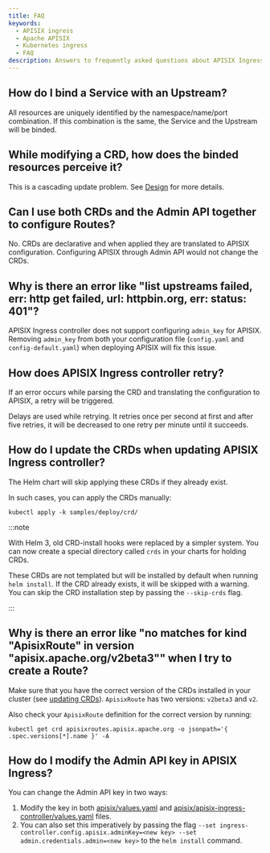 ```yaml
---
title: FAQ
keywords:
  - APISIX ingress
  - Apache APISIX
  - Kubernetes ingress
  - FAQ
description: Answers to frequently asked questions about APISIX Ingress.
---
```

<!--
#
# Licensed to the Apache Software Foundation (ASF) under one or more
# contributor license agreements.  See the NOTICE file distributed with
# this work for additional information regarding copyright ownership.
# The ASF licenses this file to You under the Apache License, Version 2.0
# (the "License"); you may not use this file except in compliance with
# the License.  You may obtain a copy of the License at
#
#     http://www.apache.org/licenses/LICENSE-2.0
#
# Unless required by applicable law or agreed to in writing, software
# distributed under the License is distributed on an "AS IS" BASIS,
# WITHOUT WARRANTIES OR CONDITIONS OF ANY KIND, either express or implied.
# See the License for the specific language governing permissions and
# limitations under the License.
#
-->

## How do I bind a Service with an Upstream?

All resources are uniquely identified by the namespace/name/port combination. If this combination is the same, the Service and the Upstream will be binded.

## While modifying a CRD, how does the binded resources perceive it?

This is a cascading update problem. See [Design](./design.md) for more details.

## Can I use both CRDs and the Admin API together to configure Routes?

No. CRDs are declarative and when applied they are translated to APISIX configuration. Configuring APISIX through Admin API would not change the CRDs.

## Why is there an error like "list upstreams failed, err: http get failed, url: httpbin.org, err: status: 401"?

APISIX Ingress controller does not support configuring `admin_key` for APISIX. Removing `admin_key` from both your configuration file (`config.yaml` and `config-default.yaml`) when deploying APISIX will fix this issue.

<!-- ### 5. Failed to create route with `ApisixRoute`

When `apisix-ingress-controller` creates a route with CRD, it checks the `Endpoint` resources in Kubernetes (matched by namespace_name_port). If the corresponding endpoint information is not found, the route will not be created and wait for the next retry.

Tips: The failure caused by empty upstream nodes is a limitation of Apache APISIX, related [issue](https://github.com/apache/apisix/issues/3072) -->

## How does APISIX Ingress controller retry?

If an error occurs while parsing the CRD and translating the configuration to APISIX, a retry will be triggered.

Delays are used while retrying. It retries once per second at first and after five retries, it will be decreased to one retry per minute until it succeeds.

## How do I update the CRDs when updating APISIX Ingress controller?

The Helm chart will skip applying these CRDs if they already exist.

In such cases, you can apply the CRDs manually:

```shell
kubectl apply -k samples/deploy/crd/
```

:::note

With Helm 3, old CRD-install hooks were replaced by a simpler system. You can now create a special directory called `crds` in your charts for holding CRDs.

These CRDs are not templated but will be installed by default when running `helm install`. If the CRD already exists, it will be skipped with a warning. You can skip the CRD installation step by passing the `--skip-crds` flag.

:::

## Why is there an error like "no matches for kind "ApisixRoute" in version "apisix.apache.org/v2beta3"" when I try to create a Route?

Make sure that you have the correct version of the CRDs installed in your cluster (see [updating CRDs](#how-do-i-update-the-crds-when-updating-apisix-ingress-controller)). `ApisixRoute` has two versions: `v2beta3` and `v2`.

Also check your `ApisixRoute` definition for the correct version by running:

```shell
kubectl get crd apisixroutes.apisix.apache.org -o jsonpath='{ .spec.versions[*].name }' -A
```

## How do I modify the Admin API key in APISIX Ingress?

You can change the Admin API key in two ways:

1. Modify the key in both [apisix/values.yaml](https://github.com/apache/apisix-helm-chart/blob/57cdbe461765cd49af2195cc6a1976cc55262e9b/charts/apisix/values.yaml#L181) and [apisix/apisix-ingress-controller/values.yaml](https://github.com/apache/apisix-helm-chart/blob/57cdbe461765cd49af2195cc6a1976cc55262e9b/charts/apisix-ingress-controller/values.yaml#L128) files.
2. You can also set this imperatively by passing the flag `--set ingress-controller.config.apisix.adminKey=<new key> --set admin.credentials.admin=<new key>` to the `helm install` command.
